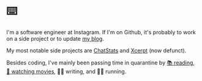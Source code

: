 # ⌨️

I'm a software engineer at Instagram. If I'm on Github, it's probably to work on a side project or to update [my blog](https://ericbai.co/).

My most notable side projects are [ChatStats](https://github.com/baieric/chatstats) and [Xcerpt](https://ericbai.co/selected-press-and-media-for-xcerpt) (now defunct).

Besides coding, I've mainly been passing time in quarantine by [📚 reading](https://www.goodreads.com/user/show/8518495-eric), [🍿 watching movies](https://letterboxd.com/ericbai/), ✍🏼 writing, and 🏃🏻 running.

<!--
**baieric/baieric** is a ✨ _special_ ✨ repository because its `README.md` (this file) appears on your GitHub profile.

Here are some ideas to get you started:

- 🔭 I’m currently working on ...
- 🌱 I’m currently learning ...
- 👯 I’m looking to collaborate on ...
- 🤔 I’m looking for help with ...
- 💬 Ask me about ...
- 📫 How to reach me: ...
- 😄 Pronouns: ...
- ⚡ Fun fact: ...
-->
